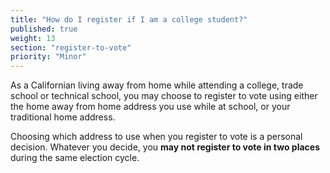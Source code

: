 ```yaml
---
title: "How do I register if I am a college student?"
published: true
weight: 13
section: "register-to-vote"
priority: "Minor"
---
```

As a Californian living away from home while attending a college, trade school or technical school, you may choose to register to vote using either the home away from home address you use while at school, or your traditional home address.  

Choosing which address to use when you register to vote is a personal decision. Whatever you decide, you **may not register to vote in two places** during the same election cycle.
